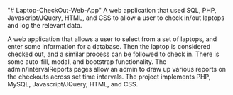 "# Laptop-CheckOut-Web-App" 
A web application that used SQL, PHP, Javascript/JQuery, HTML, and CSS to allow a user to check in/out laptops and log the relevant data.

A web application that allows a user to select from a set of laptops, and enter some information for a database. Then the laptop is considered checked out, and a similar process can be followed to check in. There is some auto-fill, modal, and bootstrap functionality. The admin/intervalReports pages allow an admin to draw up various reports on the checkouts across set time intervals. The project implements PHP, MySQL, Javascript/JQuery, HTML, and CSS.
